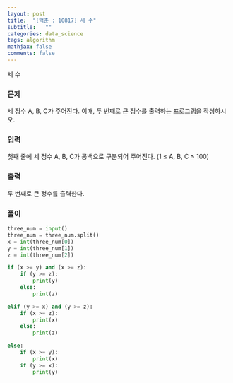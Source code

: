 ```yaml
---
layout: post
title:  "[백준 : 10817] 세 수"
subtitle:   ""
categories: data_science
tags: algorithm
mathjax: false
comments: false
---
```


세 수

### 문제

세 정수 A, B, C가 주어진다. 이때, 두 번째로 큰 정수를 출력하는 프로그램을 작성하시오. 

### 입력

첫째 줄에 세 정수 A, B, C가 공백으로 구분되어 주어진다. (1 ≤ A, B, C ≤ 100)

### 출력

두 번째로 큰 정수를 출력한다.

### 풀이

```python
three_num = input()
three_num = three_num.split()
x = int(three_num[0])
y = int(three_num[1])
z = int(three_num[2])

if (x >= y) and (x >= z):
    if (y >= z):
        print(y)
    else:
        print(z)

elif (y >= x) and (y >= z):
    if (x >= z):
        print(x)
    else:
        print(z)

else:
    if (x >= y):
        print(x)
    if (y >= x):
        print(y)
```